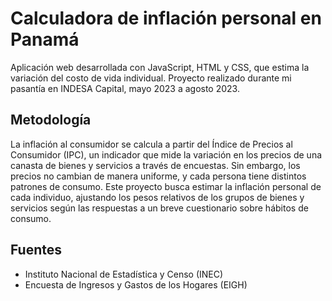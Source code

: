# Calculadora de inflación personal en Panamá
Aplicación web desarrollada con JavaScript, HTML y CSS, que estima la variación del costo de vida individual.
Proyecto realizado durante mi pasantía en INDESA Capital, mayo 2023 a agosto 2023.

## Metodología
La inflación al consumidor se calcula a partir del Índice de Precios al Consumidor (IPC), un indicador que mide la variación en los precios de una canasta de bienes y servicios a través de encuestas. Sin embargo, los precios no cambian de manera uniforme, y cada persona tiene distintos patrones de consumo. Este proyecto busca estimar la inflación personal de cada individuo, ajustando los pesos relativos de los grupos de bienes y servicios según las respuestas a un breve cuestionario sobre hábitos de consumo.

## Fuentes
- Instituto Nacional de Estadística y Censo (INEC)
- Encuesta de Ingresos y Gastos de los Hogares (EIGH)
